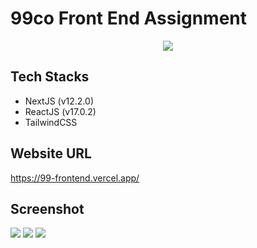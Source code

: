 # 99co Front End Assignment  

<p align="center">
<img src="https://lh6.googleusercontent.com/OWgkYLcTENBw70kabhthMCb4OHvFvJT-1r7B8Go1-g7cVHGewcUGtijicNyTgf9L7amuR1PMPt5VMAvCFVerEkQTGX2sJ2LaINUnaf5CPVUTEHJGrr1E_Uq7y6luskoLAiiLYQI" />
</p>

## Tech Stacks

- NextJS (v12.2.0)
- ReactJS (v17.0.2)
- TailwindCSS

## Website URL
https://99-frontend.vercel.app/

## Screenshot

<p float="left">
<img src="https://user-images.githubusercontent.com/44907916/226412521-e4772c11-2749-4f90-ab4b-5303e6eba983.png"/>
<img src="https://user-images.githubusercontent.com/44907916/226412600-635abd84-6e6b-4cfd-8815-cb83f5f6f634.png"/>
<img src="https://user-images.githubusercontent.com/44907916/226412868-86ebd20f-0187-4460-bc2b-92324508108a.png" />
</p>

